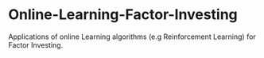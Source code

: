 # Online-Learning-Factor-Investing
Applications of online Learning algorithms (e.g Reinforcement Learning) for Factor Investing.
